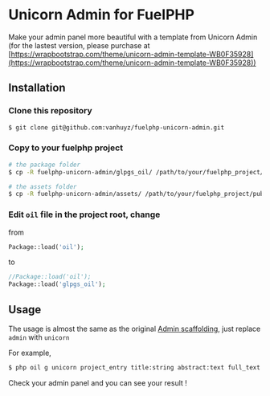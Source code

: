 Unicorn Admin for FuelPHP 
==========================

Make your admin panel more beautiful with a template from Unicorn Admin
(for the lastest version, please purchase at [https://wrapbootstrap.com/theme/unicorn-admin-template-WB0F35928](https://wrapbootstrap.com/theme/unicorn-admin-template-WB0F35928))

## Installation

### Clone this repository

```sh
$ git clone git@github.com:vanhuyz/fuelphp-unicorn-admin.git
```

### Copy to your fuelphp project

```sh
# the package folder
$ cp -R fuelphp-unicorn-admin/glpgs_oil/ /path/to/your/fuelphp_project/fuel/packages/glpgs_oil

# the assets folder
$ cp -R fuelphp-unicorn-admin/assets/ /path/to/your/fuelphp_project/public/assets/
```

### Edit `oil` file in the project root, change

from

```php
Package::load('oil');
```

to

```php
//Package::load('oil');
Package::load('glpgs_oil');
```

## Usage

The usage is almost the same as the original [Admin scaffolding](http://fuelphp.com/docs/packages/oil/generate.html#/admin), just replace `admin` with `unicorn`

For example,

```sh
$ php oil g unicorn project_entry title:string abstract:text full_text:text project_id:int is_draft:int order:int -s
```

Check your admin panel and you can see your result !